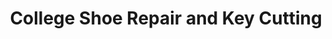 ---
title: "College Shoe Repair and Key Cutting"
url: /toronto/college-shoe-repair-and-key-cutting/
shop: Schuhe
---